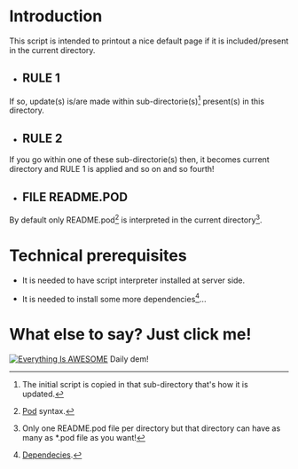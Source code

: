 # Introduction

This script is intended to printout a nice default page if it is included/present in the current directory.

- ## RULE 1

If so, update(s) is/are made within sub-directorie(s)[^1]  present(s) in this directory.

- ## RULE 2

If you go within one of these sub-directorie(s) then, it becomes current directory and RULE 1 is applied and so on and so fourth!

- ## FILE README.POD

By default only README.pod[^3] is interpreted in the current directory[^2].

# Technical prerequisites

- It is needed to have script interpreter installed at server side.

- It is needed to install some more dependencies[^4]...

# What else to say? Just click me!

[![Everything Is AWESOME](https://i.imgur.com/k9Fbtv9.png)](https://youtu.be/sYGizBhjti4) Daily dem!

[^1]: The initial script is copied in that sub-directory that's how it is updated.
[^2]: Only one README.pod file per directory but that directory can have as many as *.pod file as you want!
[^3]: [Pod](https://perldoc.perl.org/perlpod) syntax.
[^4]: [Dependecies](https://www.cpan.org/). 
